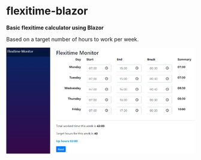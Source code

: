 # flexitime-blazor
**Basic flexitime calculator using Blazor**

Based on a target number of hours to work per week.

![screenshot](/screenshot.png?raw=true "Screenshot")
